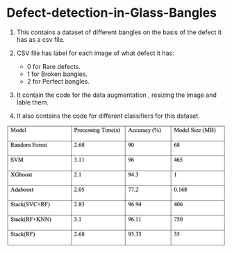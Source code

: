 # Defect-detection-in-Glass-Bangles

1. This contains a dataset of different bangles on the basis of the defect it has as a csv file.

2. CSV file has label for each image of what defect it has: 
    - 0 for Rare defects.
    - 1 for Broken bangles.
    - 2 for Perfect bangles.

3. It contain the code for the data augmentation , resizing the image and lable them.

4. It also contains the code for different classifiers for this dataset.

![Comparision](/assets/comparision.png)


